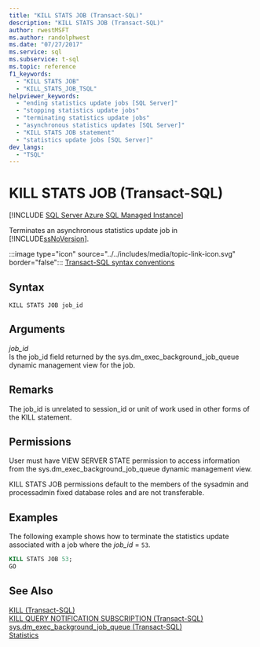 ```yaml
---
title: "KILL STATS JOB (Transact-SQL)"
description: "KILL STATS JOB (Transact-SQL)"
author: rwestMSFT
ms.author: randolphwest
ms.date: "07/27/2017"
ms.service: sql
ms.subservice: t-sql
ms.topic: reference
f1_keywords:
  - "KILL STATS JOB"
  - "KILL_STATS_JOB_TSQL"
helpviewer_keywords:
  - "ending statistics update jobs [SQL Server]"
  - "stopping statistics update jobs"
  - "terminating statistics update jobs"
  - "asynchronous statistics updates [SQL Server]"
  - "KILL STATS JOB statement"
  - "statistics update jobs [SQL Server]"
dev_langs:
  - "TSQL"
---
```

# KILL STATS JOB (Transact-SQL)
[!INCLUDE [SQL Server Azure SQL Managed Instance](../../includes/applies-to-version/sql-asdbmi.md)]

  Terminates an asynchronous statistics update job in [!INCLUDE[ssNoVersion](../../includes/ssnoversion-md.md)].  
  
 :::image type="icon" source="../../includes/media/topic-link-icon.svg" border="false"::: [Transact-SQL syntax conventions](../../t-sql/language-elements/transact-sql-syntax-conventions-transact-sql.md)  
  
## Syntax  
  
```syntaxsql
KILL STATS JOB job_id   
```  
  
## Arguments
 *job_id*  
 Is the job_id field returned by the sys.dm_exec_background_job_queue dynamic management view for the job.  
  
## Remarks  
 The job_id is unrelated to session_id or unit of work used in other forms of the KILL statement.  
  
## Permissions  
 User must have VIEW SERVER STATE permission to access information from the sys.dm_exec_background_job_queue dynamic management view.  
  
 KILL STATS JOB permissions default to the members of the sysadmin and processadmin fixed database roles and are not transferable.  
  
## Examples  
 The following example shows how to terminate the statistics update associated with a job where the *job_id* = `53`.  
  
```sql  
KILL STATS JOB 53;  
GO  
```  
  
## See Also  
 [KILL &#40;Transact-SQL&#41;](../../t-sql/language-elements/kill-transact-sql.md)   
 [KILL QUERY NOTIFICATION SUBSCRIPTION &#40;Transact-SQL&#41;](../../t-sql/language-elements/kill-query-notification-subscription-transact-sql.md)   
 [sys.dm_exec_background_job_queue &#40;Transact-SQL&#41;](../../relational-databases/system-dynamic-management-views/sys-dm-exec-background-job-queue-transact-sql.md)   
 [Statistics](../../relational-databases/statistics/statistics.md)  
  
  
